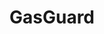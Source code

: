 ---
title: GasGuard
summary: GasGuard si esta medio decente
description: Este proyecto es una plataforma innovadora diseñada para ofrecer soluciones modernas y eficientes en su área de enfoque. Con un diseño intuitivo y funcional, busca mejorar la experiencia del usuario a través de herramientas tecnológicas avanzadas y una interfaz amigable. El proyecto está en desarrollo activo, integrando características clave como gestión de datos, opciones personalizables y conectividad con servicios externos. Además, se prioriza la escalabilidad y seguridad para garantizar un rendimiento óptimo en todo momento. Esta descripción es temporal y será actualizada próximamente con más detalles sobre sus funcionalidades y objetivos específicos. ¡Mantente atento para más información!
image: https://th.bing.com/th/id/OIP.kJeCCabUGR2PmooVSJy0GAHaEe?w=283&h=180&c=7&r=0&o=5&dpr=1.3&pid=1.7
tags:
- IOT
- ARDUINO
- FLUTTER
- NESTJS
- FIREBASE
- MOVILE
- SQLITE
team:
- erick-martinez-fuentes
---